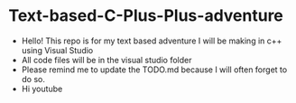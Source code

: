 # Text-based-C-Plus-Plus-adventure
* Hello! This repo is for my text based adventure I will be making in c++ using Visual Studio
* All code files will be in the visual studio folder
* Please remind me to update the TODO.md because I will often forget to do so.
* Hi youtube
